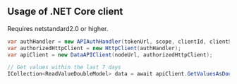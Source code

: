 ## Usage of .NET Core client

Requires netstandard2.0 or higher.

``` csharp
var authHandler = new APIAuthHandler(tokenUrl, scope, clientId, clientSecret);
var authorizedHttpClient = new HttpClient(authHandler);
var apiClient = new DataAPIClient(nodeUrl, authorizedHttpClient);

// Get values within the last 7 days
ICollection<ReadValueDoubleModel> data = await apiClient.GetValuesAsDoubleAsync(dataStreamId, DateTime.Now, DateTime.Now.AddDays(-7), fromSyncNumber: null, "asc", pageNumber: null, pageSize: null);
```
